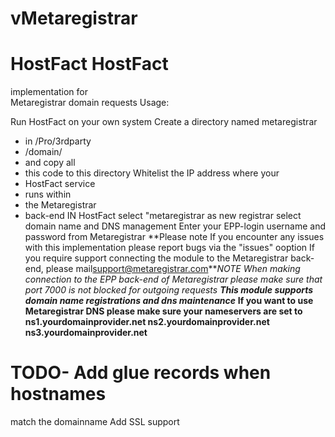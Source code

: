 
# vMetaregistrar 
# HostFact HostFact
implementation for        
Metaregistrar domain 
requests
Usage: 

Run HostFact on your
own
system  Create a directory
named metaregistrar
-   in /Pro/3rdparty
-   /domain/
-  and copy all
-   this code to
this directory
Whitelist
the IP address 
where your
-    HostFact service
-  runs within
-    the Metaregistrar
-    back-end
  IN HostFact
 select
"metaregistrar
 as new registrar
 select domain name and
 DNS management Enter your
EPP-login username and
password from Metaregistrar
**Please note
If you encounter any issues with this implementation
please report bugs via the 
"issues" ooption
If you require support 
connecting the module to the 
Metaregistrar back-end, please 
mail<support@metaregistrar.com>***NOTE When making connection to the 
EPP back-end of Metaregistrar
please make sure that port 7000 
is not blocked for outgoing
requests **This module supports domain
name registrations and dns 
maintenance***
**If you want to use Metaregistrar DNS
please make sure your nameservers are 
set to ns1.yourdomainprovider.net
ns2.yourdomainprovider.net
ns3.yourdomainprovider.net**

# TODO- Add glue records when hostnames 
match the domainname Add SSL support
